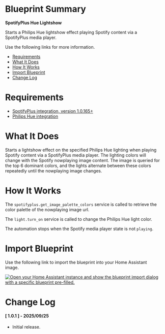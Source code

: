 # Blueprint Summary

__SpotifyPlus Hue Lightshow__

Starts a Philips Hue lightshow effect playing Spotify content via a SpotifyPlus media player.

Use the following links for more information.
* [Requirements](#requirements)
* [What It Does](#what-does-it-do)
* [How It Works](#how-it-works)
* [Import Blueprint](#import-blueprint)
* [Change Log](#change-log)


# Requirements
* [SpotifyPlus integration, version 1.0.165+](https://github.com/thlucas1/homeassistantcomponent_spotifyplus/wiki/)
* [Philips Hue integration](https://www.home-assistant.io/integrations/hue/)


# What It Does

Starts a lightshow effect on the specified Philips Hue lighting when playing Spotify content via a SpotifyPlus media player.
The lighting colors will change with the Spotify nowplaying image content.  The image is queried for the top 6 dominant
colors, and the lights alternate between these colors repeatedly until the nowplaying image changes.  

# How It Works

The `spotifyplus.get_image_palette_colors` service is called to retrieve the color palette of the nowplaying image url.

The `light.turn_on` service is called to change the Philips Hue light color.

The automation stops when the Spotify media player state is not `playing`.

# Import Blueprint

Use the following link to import the blueprint into your Home Assistant image.

<a href="https://my.home-assistant.io/redirect/blueprint_import/?blueprint_url=https%3A%2F%2Fgithub.com%2Fthlucas1%2Fhomeassistant_blueprints%2Fblob%2Fmaster%2Fspotifyplus%2Fspotifyplus_hue_lightshow.yaml%3Fversion=1.0.1"><img src="https://my.home-assistant.io/badges/blueprint_import.svg" alt="Open your Home Assistant instance and show the blueprint import dialog with a specific blueprint pre-filled." width="" height="" loading="lazy"></a>


# Change Log

#### [ 1.0.1 ] - 2025/09/25

  * Initial release.
